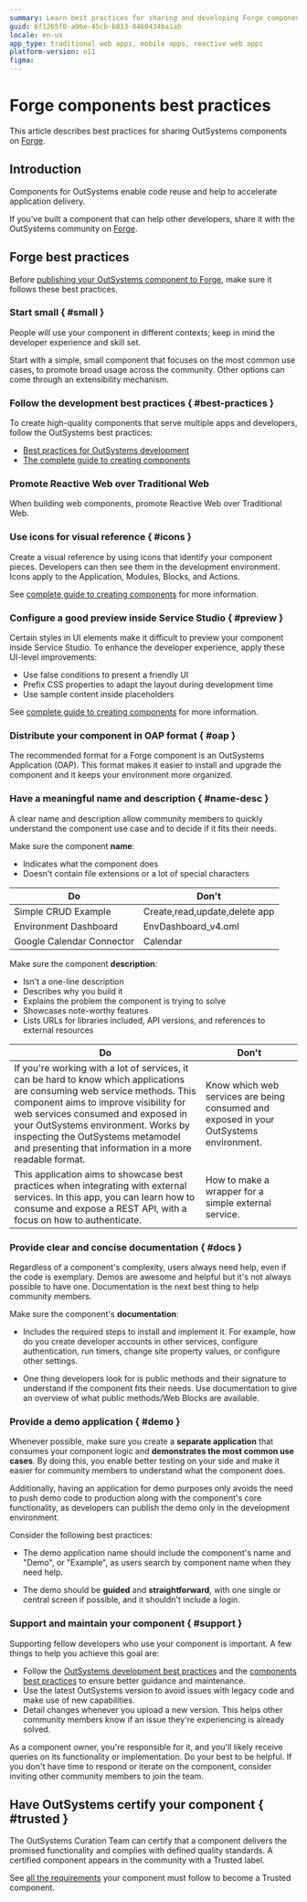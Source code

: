 ```yaml
---
summary: Learn best practices for sharing and developing Forge components in OutSystems 11 (O11) to enhance code reuse and application delivery.
guid: 6f1265f0-a96e-45cb-b813-8460434ba1ab
locale: en-us
app_type: traditional web apps, mobile apps, reactive web apps
platform-version: o11
figma:
---
```


# Forge components best practices

This article describes best practices for sharing OutSystems components on [Forge](https://www.outsystems.com/forge/).

## Introduction

Components for OutSystems enable code reuse and help to accelerate application delivery.

If you've built a component that can help other developers, share it with the OutSystems community on [Forge](https://www.outsystems.com/forge/).

## Forge best practices

Before [publishing your OutSystems component to Forge](https://success.outsystems.com/Support/Forge_Components/Forge_FAQs/Sharing_a_Project#How_do_I_publish_a_component.3F), make sure it follows these best practices.

### Start small { #small }

People will use your component in different contexts; keep in mind the developer experience and skill set.

Start with a simple, small component that focuses on the most common use cases, to promote broad usage across the community. Other options can come through an extensibility mechanism. 

### Follow the development best practices { #best-practices }

To create high-quality components that serve multiple apps and developers, follow the OutSystems best practices:

* [Best practices for OutSystems development](https://success.outsystems.com/Documentation/Best_Practices/Development)
* [The complete guide to creating components](The-Complete-Guide-to-Creating-Components.md)

### Promote Reactive Web over Traditional Web

When building web components, promote Reactive Web over Traditional Web.

### Use icons for visual reference { #icons }

Create a visual reference by using icons that identify your component pieces. Developers can then see them in the development environment. Icons apply to the Application, Modules, Blocks, and Actions.

See [complete guide to creating components](The-Complete-Guide-to-Creating-Components.md#icons) for more information.

### Configure a good preview inside Service Studio { #preview }

Certain styles in UI elements make it difficult to preview your component inside Service Studio. To enhance the developer experience, apply these UI-level improvements:

* Use false conditions to present a friendly UI
* Prefix CSS properties to adapt the layout during development time
* Use sample content inside placeholders

See [complete guide to creating components](The-Complete-Guide-to-Creating-Components.md#good-preview) for more information.

### Distribute your component in OAP format { #oap }

The recommended format for a Forge component is an OutSystems Application (OAP). This format makes it easier to install and upgrade the component and it keeps your environment more organized.

### Have a meaningful name and description { #name-desc }

A clear name and description allow community members to quickly understand the component use case and to decide if it fits their needs.

Make sure the component **name**:

* Indicates what the component does
* Doesn't contain file extensions or a lot of special characters

| Do      | Don't   |
|---------|---------|
| Simple CRUD Example | Create,read,update,delete app |
| Environment Dashboard | EnvDashboard_v4.oml |
| Google Calendar Connector | Calendar |

Make sure the component **description**:

* Isn't a one-line description
* Describes why you build it
* Explains the problem the component is trying to solve
* Showcases note-worthy features
* Lists URLs for libraries included, API versions, and references to external resources

| Do      | Don't   |
|---------|---------|
| If you're working with a lot of services, it can be hard to know which applications are consuming web service methods. This component aims to improve visibility for web services consumed and exposed in your OutSystems environment. Works by inspecting the OutSystems metamodel and presenting that information in a more readable format. | Know which web services are being consumed and exposed in your OutSystems environment. |
| This application aims to showcase best practices when integrating with external services. In this app, you can learn how to consume and expose a REST API, with a focus on how to authenticate. | How to make a wrapper for a simple external service. |

### Provide clear and concise documentation { #docs }

Regardless of a component's complexity, users always need help, even if the code is exemplary. Demos are awesome and helpful but it's not always possible to have one. Documentation is the next best thing to help community members.

Make sure the component's **documentation**:

* Includes the required steps to install and implement it. For example, how do you create developer accounts in other services, configure authentication, run timers, change site property values, or configure other settings.

* One thing developers look for is public methods and their signature to understand if the component fits their needs. Use documentation to give an overview of what public methods/Web Blocks are available.

### Provide a demo application { #demo }

Whenever possible, make sure you create a **separate application** that consumes your component logic and **demonstrates the most common use cases**. By doing this, you enable better testing on your side and make it easier for community members to understand what the component does. 

Additionally, having an application for demo purposes only avoids the need to push demo code to production along with the component's core functionality, as developers can publish the demo only in the development environment.

Consider the following best practices:

* The demo application name should include the component's name and "Demo", or "Example", as users search by component name when they need help.

* The demo should be **guided** and **straightforward**, with one single or central screen if possible, and it shouldn't include a login.

### Support and maintain your component { #support }

Supporting fellow developers who use your component is important. A few things to help you achieve this goal are:

* Follow the [OutSystems development best practices](https://success.outsystems.com/Documentation/Best_Practices/Development) and the [components best practices](The-Complete-Guide-to-Creating-Components.md) to ensure better guidance and maintenance.
* Use the latest OutSystems version to avoid issues with legacy code and make use of new capabilities.
* Detail changes whenever you upload a new version. This helps other community members know if an issue they're experiencing is already solved.

As a component owner, you're responsible for it, and you'll likely  receive queries on its functionality or implementation. Do your best to be helpful. If you don't have time to respond or iterate on the component, consider inviting other community members to join the team.

## Have OutSystems certify your component { #trusted }

The OutSystems Curation Team can certify that a component delivers the promised functionality and complies with defined quality standards. A certified component appears in the community with a Trusted label.

See [all the requirements](https://success.outsystems.com/Support/Forge_Components/Forge_FAQs/Trusted_components_requirements) your component must follow to become a Trusted component.

